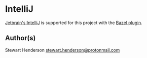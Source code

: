 # IntelliJ

[Jetbrain's IntelliJ](https://www.jetbrains.com/idea/) is supported for this project with the [Bazel plugin](https://github.com/bazelbuild/intellij).

## Author(s)

Stewart Henderson <stewart.henderson@protonmail.com>